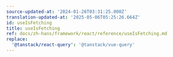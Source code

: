 ```yaml
---
source-updated-at: '2024-01-26T03:31:25.000Z'
translation-updated-at: '2025-05-06T05:25:26.664Z'
id: useIsFetching
title: useIsFetching
ref: docs/zh-hans/framework/react/reference/useIsFetching.md
replace:
  '@tanstack/react-query': '@tanstack/vue-query'
---
```

